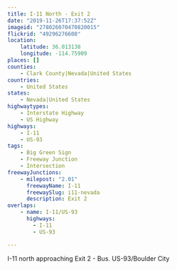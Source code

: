 ```yaml
---
title: I-11 North - Exit 2
date: "2019-11-26T17:37:52Z"
imageid: "278026070470820015"
flickrid: "49296276608"
location:
    latitude: 36.013138
    longitude: -114.75909
places: []
counties:
    - Clark County|Nevada|United States
countries:
    - United States
states:
    - Nevada|United States
highwaytypes:
    - Interstate Highway
    - US Highway
highways:
    - I-11
    - US-93
tags:
    - Big Green Sign
    - Freeway Junction
    - Intersection
freewayJunctions:
    - milepost: "2.01"
      freewayName: I-11
      freewaySlug: i11-nevada
      description: Exit 2
overlaps:
    - name: I-11/US-93
      highways:
        - I-11
        - US-93

---
```

I-11 north approaching Exit 2 - Bus. US-93/Boulder City